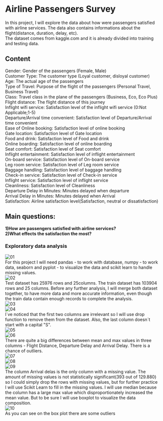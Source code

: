 # Airline Passengers Survey
In this project, I will explore the data about how were passengers satisfied with airline services. The data also contains informations about the flight(distance, duration, delay, etc).
<br>The dataset comes from kaggle.com and it is already divided into training and testing data. 


## Content
Gender: Gender of the passengers (Female, Male)
<br>Customer Type: The customer type (Loyal customer, disloyal customer)
<br>Age: The actual age of the passengers
<br>Type of Travel: Purpose of the flight of the passengers (Personal Travel, Business Travel)
<br>Class: Travel class in the plane of the passengers (Business, Eco, Eco Plus)
<br>Flight distance: The flight distance of this journey
<br>Inflight wifi service: Satisfaction level of the inflight wifi service (0:Not Applicable;1-5)
<br>Departure/Arrival time convenient: Satisfaction level of Departure/Arrival time convenient
<br>Ease of Online booking: Satisfaction level of online booking
<br>Gate location: Satisfaction level of Gate location
<br>Food and drink: Satisfaction level of Food and drink
<br>Online boarding: Satisfaction level of online boarding
<br>Seat comfort: Satisfaction level of Seat comfort
<br>Inflight entertainment: Satisfaction level of inflight entertainment
<br>On-board service: Satisfaction level of On-board service
<br>Leg room service: Satisfaction level of Leg room service
<br>Baggage handling: Satisfaction level of baggage handling
<br>Check-in service: Satisfaction level of Check-in service
<br>Inflight service: Satisfaction level of inflight service
<br>Cleanliness: Satisfaction level of Cleanliness
<br>Departure Delay in Minutes: Minutes delayed when departure
<br>Arrival Delay in Minutes: Minutes delayed when Arrival
<br>Satisfaction: Airline satisfaction level(Satisfaction, neutral or dissatisfaction)



## Main questions:
**1)How are passengers satisfied with airline services?**
<br>**2)What effects the satisfaction the most?**


### Exploratory data analysis
![01](https://github.com/Bzeorge/Passengers_survey-python/assets/74241688/82932f5e-eb39-4048-b08f-178f95803135)
<br>For this project I will need pandas - to work with database, numpy - to work data, seaborn and pyplot - to visualize the data and scikit learn to handle missing values.
<br>![02](https://github.com/Bzeorge/Passengers_survey-python/assets/74241688/29a2916d-d00f-4e30-be10-5d04165faa86)
<br> Test dataset has 25976 rows and 25columns. The train dataset has 103904 rows and 25 columns. Before any further analysis, I will merge both dataset together, to have more data and more accurate information, even though the train data contain enough records to complete the analysis.
<br>![03](https://github.com/Bzeorge/Passengers_survey-python/assets/74241688/526d3ae8-5976-4df4-957b-046bb0ddc972)
<br>![04](https://github.com/Bzeorge/Passengers_survey-python/assets/74241688/5bc86019-2427-436b-8c70-f2e4755ff83f)
<br> I´ve noticed that the first two columns are irrelevant so I will use drop function to remove them from the dataset. Also, the last column doesn´t start with a capital "S".
<br>![05](https://github.com/Bzeorge/Passengers_survey-python/assets/74241688/922cccd0-ce56-4176-a389-2e7159285955)
<br>![06](https://github.com/Bzeorge/Passengers_survey-python/assets/74241688/2c04cbdd-16b0-41a0-8c65-0c76648bae33)
<br>There are quite a big differences between mean and max values in three columns - Flight Distance, Departure Delay and Arrival Delay. There is a chance of outliers.
<br>![07](https://github.com/Bzeorge/Passengers_survey-python/assets/74241688/b6c871ca-12d2-4699-972c-cc70f5102705)
<br>![08](https://github.com/Bzeorge/Passengers_survey-python/assets/74241688/de5a08d1-41b5-4424-9dbc-6d12b76a57bf)
<br>![09](https://github.com/Bzeorge/Passengers_survey-python/assets/74241688/a9be4cc7-03fc-4f67-b399-0fc039daab8d)
<br>The column Arrival delas is the only column with a missing value. The amount of missing values is not statistically significant(393 out of 129.880) so I could simply drop the rows with missing values, but for further practice I will use Scikit Learn to fill in the missing values. I will use median because the column has a large max value which disproportionately increased the mean value. But to be sure I will use boxplot to visualize the data composition.
<br>![10](https://github.com/Bzeorge/Passengers_survey-python/assets/74241688/6bb85d98-e8d7-416c-aae9-832c3a6999ba)
<br>As you can see on the box plot there are some outliers
